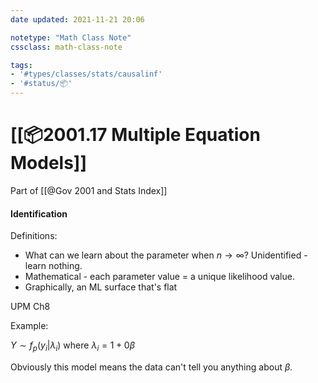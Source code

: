 ```yaml
---
date updated: 2021-11-21 20:06

notetype: "Math Class Note"
cssclass: math-class-note

tags: 
- '#types/classes/stats/causalinf'
- '#status/📦'
---
```


# [[📦2001.17 Multiple Equation Models]]
Part of [[@Gov 2001 and Stats Index]]


#### Identification

Definitions:
- What can we learn about the parameter when $n \to \infty$? Unidentified - learn nothing. 
- Mathematical - each parameter value = a unique likelihood value. 
- Graphically, an ML surface that's flat

UPM Ch8

Example:

$Y \sim f_p(y_i |\lambda_i)$ where $\lambda_i = 1+ 0\beta$

Obviously this model means the data can't tell you anything about $\beta$.  